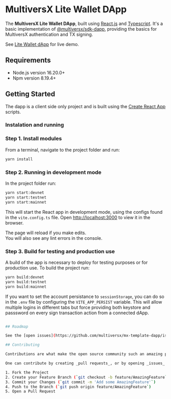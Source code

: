 # MultiversX Lite Wallet DApp

The **MultiversX Lite Wallet DApp**, built using [React.js](https://reactjs.org/) and [Typescript](https://www.typescriptlang.org/).
It's a basic implementation of [@multiversx/sdk-dapp](https://www.npmjs.com/package/@multiversx/sdk-dapp), providing the basics for MultiversX authentication and TX signing.

See [Lite Wallet dApp](https://lite-wallet-dapp.multiversx.com/) for live demo.

## Requirements

- Node.js version 16.20.0+
- Npm version 8.19.4+

## Getting Started

The dapp is a client side only project and is built using the [Create React App](https://create-react-app.dev) scripts.

### Instalation and running

### Step 1. Install modules

From a terminal, navigate to the project folder and run:

```bash
yarn install
```

### Step 2. Running in development mode

In the project folder run:

```bash
yarn start:devnet
yarn start:testnet
yarn start:mainnet
```

This will start the React app in development mode, using the configs found in the `vite.config.ts` file.
Open [http://localhost:3000](http://localhost:3000) to view it in the browser.

The page will reload if you make edits.\
You will also see any lint errors in the console.

### Step 3. Build for testing and production use

A build of the app is necessary to deploy for testing purposes or for production use.
To build the project run:

```bash
yarn build:devnet
yarn build:testnet
yarn build:mainnet
```

If you want to set the account persistance to `sessionStorage`, you can do so in the `.env` file by configuring the `VITE_APP_PERSIST` variable. This will allow multiple logins in different tabs but force providing both keystore and passsword on every sign transaction action from a connected dApp.

```bash

## Roadmap

See the [open issues](https://github.com/multiversx/mx-template-dapp/issues) for a list of proposed features (and known issues).

## Contributing

Contributions are what make the open source community such an amazing place to be learn, inspire, and create. Any contributions you make are **greatly appreciated**.

One can contribute by creating _pull requests_, or by opening _issues_ for discovered bugs or desired features.

1. Fork the Project
2. Create your Feature Branch (`git checkout -b feature/AmazingFeature`)
3. Commit your Changes (`git commit -m 'Add some AmazingFeature'`)
4. Push to the Branch (`git push origin feature/AmazingFeature`)
5. Open a Pull Request
